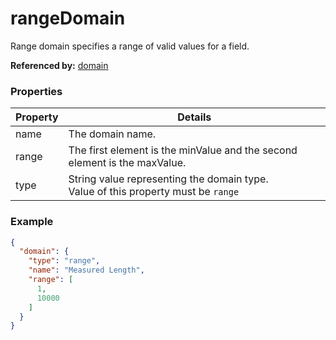 # rangeDomain

Range domain specifies a range of valid values for a field.

**Referenced by:** [domain](domain.md)

### Properties

| Property | Details
| --- | ---
| name | The domain name.
| range | The first element is the minValue and the second element is the maxValue.
| type | String value representing the domain type.<br>Value of this property must be `range`


### Example

```json
{
  "domain": {
    "type": "range",
    "name": "Measured Length",
    "range": [
      1,
      10000
    ]
  }
}
```

